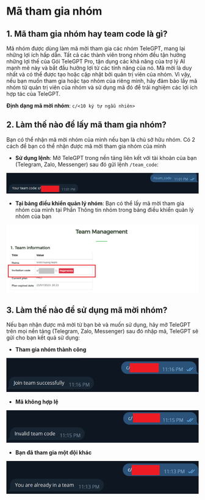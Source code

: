 # Mã tham gia nhóm

## 1. Mã tham gia nhóm hay team code là gì?
Mã nhóm được dùng làm mã mời tham gia các nhóm TeleGPT, mang lại những lợi ích hấp dẫn. Tất cả các thành viên trong nhóm đều tận hưởng những lợi thế của Gói TeleGPT Pro, tận dụng các khả năng của trợ lý AI mạnh mẽ này và bắt đầu hưởng lợi từ các tính năng của nó. Mã mời là duy nhất và có thể được tạo hoặc cập nhật bởi quản trị viên của nhóm. Vì vậy, nếu bạn muốn tham gia hoặc tạo nhóm của riêng mình, hãy đảm bảo lấy mã nhóm từ quản trị viên của nhóm và sử dụng mã đó để trải nghiệm các lợi ích hợp tác của TeleGPT.

**Định dạng mã mời nhóm**: `c/<10 ký tự ngẫu nhiên>`

## 2. Làm thế nào để lấy mã tham gia nhóm?
Bạn có thể nhận mã mời nhóm của mình nếu bạn là chủ sở hữu nhóm. Có 2 cách để bạn có thể nhận được mã mời tham gia nhóm của mình

* **Sử dụng lệnh**: Mở TeleGPT trong nền tảng liên kết với tài khoản của bạn (Telegram, Zalo, Messenger) sau đó gửi lệnh `/team_code`:

![Thành công](static/img/team-code/1.png)

* **Tại bảng điều khiển quản lý nhóm**: Bạn có thể lấy mã mời tham gia nhóm của mình tại Phần Thông tin nhóm trong bảng điều khiển quản lý nhóm của bạn

![Thành công](static/img/team-code/2.png)

## 3. Làm thế nào để sử dụng mã mời nhóm?
Nếu bạn nhận được mã mời từ bạn bè và muốn sử dụng, hãy mở TeleGPT trên mọi nền tảng (Telegram, Zalo, Messenger) sau đó nhập mã, TeleGPT sẽ gửi cho bạn kết quả sử dụng:

* **Tham gia nhóm thành công**

![Thành công](static/img/team-code/3.png)

* **Mã không hợp lệ**

![Thành công](static/img/team-code/4.png)

* **Bạn đã tham gia một đội khác**

![Thành công](static/img/team-code/5.png)
